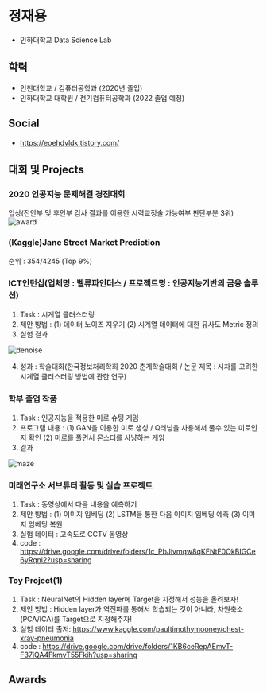 # 정재용

  + 인하대학교 Data Science Lab  

## 학력
   + 인천대학교 / 컴퓨터공학과 (2020년 졸업)
   + 인하대학교 대학원 / 전기컴퓨터공학과 (2022 졸업 예정)
 
## Social
  + https://eoehdvldk.tistory.com/

## 대회 및 Projects
### 2020 인공지능 문제해결 경진대회 
입상(전안부 및 후안부 검사 결과를 이용한 시력교정술 가능여부 판단부분 3위)
  ![award](https://user-images.githubusercontent.com/42512062/130656010-f0016fd9-644c-4c98-8781-39b5a6652323.PNG)

### (Kaggle)Jane Street Market Prediction
순위 : 354/4245 (Top 9%) 
  
### ICT인턴십(업체명 : 벨류파인더스 / 프로젝트명 : 인공지능기반의 금융 솔루션)
1. Task : 시계열 클러스터링
2. 제안 방법 :
    (1) 데이터 노이즈 지우기
    (2) 시계열 데이터에 대한 유사도 Metric 정의
3. 실험 결과

![denoise](https://user-images.githubusercontent.com/42512062/130621562-80458c74-b214-4041-a317-486750e23c2f.PNG)

4. 성과 : 학술대회(한국정보처리학회 2020 춘계학술대회 /  논문 제목 : 시차를 고려한 시계열 클러스터링 방법에 관한 연구)


### 학부 졸업 작품
1. Task : 인공지능을 적용한 미로 슈팅 게임
2. 프로그램 내용 :
    (1) GAN을 이용한 미로 생성 / Q러닝을 사용해서 풀수 있는 미로인지 확인
    (2) 미로를 풀면서 몬스터를 사냥하는 게임
3. 결과

![maze](https://user-images.githubusercontent.com/42512062/130655136-11d4cc26-6756-4b94-9fba-8e59b201a32e.PNG)

### 미래연구소 서브튜터 활동 및 실습 프로젝트
1. Task : 동영상에서 다음 내용을 예측하기
2. 제안 방법 : 
    (1) 이미지 임베딩
    (2) LSTM을 통한 다음 이미지 임베딩 예측
    (3) 이미지 임베딩 복원
3. 실험 데이터 : 고속도로 CCTV 동영상
4. code : https://drive.google.com/drive/folders/1c_PbJivmqw8qKFNtF0OkBIGCe6yRqni2?usp=sharing


### Toy Project(1)
1. Task : NeuralNet의 Hidden layer에 Target을 지정해서 성능을 올려보자!
2. 제안 방법 : Hidden layer가 역전파를 통해서 학습되는 것이 아니라, 차원축소(PCA/ICA)를 Target으로 지정해주자!
3. 실험 데이터 출저: https://www.kaggle.com/paultimothymooney/chest-xray-pneumonia
4. code : https://drive.google.com/drive/folders/1KB6ceRepAEmvT-F37iQA4FkmyT55Fkih?usp=sharing

 
## Awards

